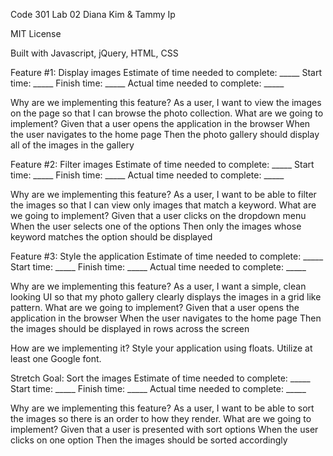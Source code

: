 

Code 301 Lab 02
Diana Kim & Tammy Ip

MIT License

Built with Javascript, jQuery, HTML, CSS

Feature #1: Display images
Estimate of time needed to complete: _____
Start time: _____
Finish time: _____
Actual time needed to complete: _____

Why are we implementing this feature?
As a user, I want to view the images on the page so that I can browse the photo collection.
What are we going to implement?
Given that a user opens the application in the browser
When the user navigates to the home page
Then the photo gallery should display all of the images in the gallery


Feature #2: Filter images
Estimate of time needed to complete: _____
Start time: _____
Finish time: _____
Actual time needed to complete: _____

Why are we implementing this feature?
As a user, I want to be able to filter the images so that I can view only images that match a keyword.
What are we going to implement?
Given that a user clicks on the dropdown menu
When the user selects one of the options
Then only the images whose keyword matches the option should be displayed


Feature #3: Style the application
Estimate of time needed to complete: _____
Start time: _____
Finish time: _____
Actual time needed to complete: _____

Why are we implementing this feature?
As a user, I want a simple, clean looking UI so that my photo gallery clearly displays the images in a grid like pattern.
What are we going to implement?
Given that a user opens the application in the browser
When the user navigates to the home page
Then the images should be displayed in rows across the screen

How are we implementing it?
Style your application using floats.
Utilize at least one Google font.

Stretch Goal: Sort the images
Estimate of time needed to complete: _____
Start time: _____
Finish time: _____
Actual time needed to complete: _____

Why are we implementing this feature?
As a user, I want to be able to sort the images so there is an order to how they render.
What are we going to implement?
Given that a user is presented with sort options
When the user clicks on one option
Then the images should be sorted accordingly
